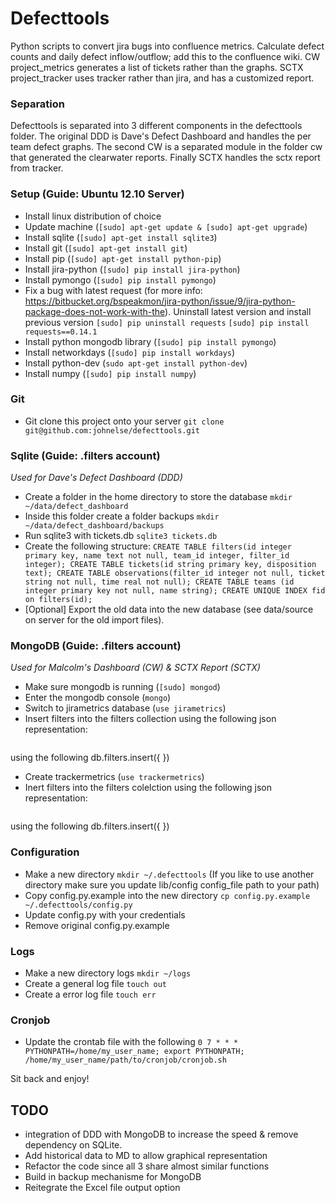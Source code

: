# Defecttools

Python scripts to convert jira bugs into confluence metrics. Calculate defect counts and daily defect inflow/outflow; add this to the confluence wiki. CW project_metrics generates a list of tickets rather than the graphs. SCTX project_tracker uses tracker rather than jira, and has a customized report.

### Separation

Defecttools is separated into 3 different components in the defecttools folder. The original DDD is Dave's Defect Dashboard and handles the per team defect graphs. The second CW is a separated module in the folder cw that generated the clearwater reports. Finally SCTX handles the sctx report from tracker.


### Setup (Guide: Ubuntu 12.10 Server)

- Install linux distribution of choice
- Update machine (`[sudo] apt-get update & [sudo] apt-get upgrade`)
- Install sqlite (`[sudo] apt-get install sqlite3`)
- Install git (`[sudo] apt-get install git`)
- Install pip (`[sudo] apt-get install python-pip`)
- Install jira-python (`[sudo] pip install jira-python`)
- Install pymongo (`[sudo] pip install pymongo`)
- Fix a bug with latest request (for more info: https://bitbucket.org/bspeakmon/jira-python/issue/9/jira-python-package-does-not-work-with-the). Uninstall latest version and install previous version `[sudo] pip uninstall requests`
`[sudo] pip install requests==0.14.1`
- Install python mongodb library (`[sudo] pip install pymongo`)
- Install networkdays (`[sudo] pip install workdays`)
- Install python-dev (`sudo apt-get install python-dev`)
- Install numpy (`[sudo] pip install numpy`)


### Git

- Git clone this project onto your server `git clone git@github.com:johnelse/defecttools.git`

### Sqlite (Guide: .filters account)

*Used for Dave's Defect Dashboard (DDD)*

- Create a folder in the home directory to store the database `mkdir ~/data/defect_dashboard`
- Inside this folder create a folder backups `mkdir ~/data/defect_dashboard/backups`
- Run sqlite3 with tickets.db `sqlite3 tickets.db`
- Create the following structure:
`CREATE TABLE filters(id integer primary key, name text not null, team_id integer, filter_id integer);
CREATE TABLE tickets(id string primary key, disposition text);
CREATE TABLE observations(filter_id integer not null, ticket string not null, time real not null);
CREATE TABLE teams (id integer primary key not null, name string);
CREATE UNIQUE INDEX fid on filters(id);`
- [Optional] Export the old data into the new database (see data/source on server for the old import files).

### MongoDB (Guide: .filters account)

*Used for Malcolm's Dashboard (CW) & SCTX Report (SCTX)*

- Make sure mongodb is running (`[sudo] mongod`)
- Enter the mongodb console (`mongo`)
- Switch to jirametrics database (`use jirametrics`)
- Insert filters into the filters collection using the following json representation:
```{ "_id" : <_id>, "id" : <filter id in jira>, "name" : <Custom filter name>, "type" : <0 for normal filter use, 1 to get parent tickets(for merge)> }
```

using the following db.filters.insert({ <json representation> })
- Create trackermetrics (`use trackermetrics`)
- Inert filters into the filters colelction using the following json representation:
```{ "_id" : <_id>, "id" : <filter id in jira>, "name" : <Custom filter name>}
```

using the following db.filters.insert({ <json representation> })

### Configuration

- Make a new directory `mkdir ~/.defecttools` (If you like to use another directory make sure you update lib/config config_file path to your path)
- Copy config.py.example into the new directory `cp config.py.example ~/.defecttools/config.py`
- Update config.py with your credentials
- Remove original config.py.example

### Logs

- Make a new directory logs `mkdir ~/logs`
- Create a general log file `touch out`
- Create a error log file `touch err`

### Cronjob

- Update the crontab file with the following `0 7 * * * PYTHONPATH=/home/my_user_name; export PYTHONPATH; /home/my_user_name/path/to/cronjob/cronjob.sh`

Sit back and enjoy!

## TODO

- integration of DDD with MongoDB to increase the speed & remove dependency on SQLite.
- Add historical data to MD to allow graphical representation
- Refactor the code since all 3 share almost similar functions
- Build in backup mechanisme for MongoDB
- Reitegrate the Excel file output option
